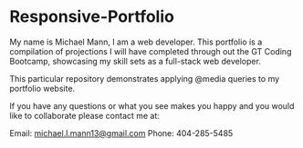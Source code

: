 # Responsive-Portfolio

My name is Michael Mann, I am a web developer.  This portfolio is a compilation of projections I will have completed through out the GT Coding Bootcamp, showcasing my skill sets as a full-stack web developer.  

This particular repository demonstrates applying @media queries to my portfolio website.

If you have any questions or what you see makes you happy and you would like to collaborate please contact me at:

Email: michael.l.mann13@gmail.com
Phone: 404-285-5485